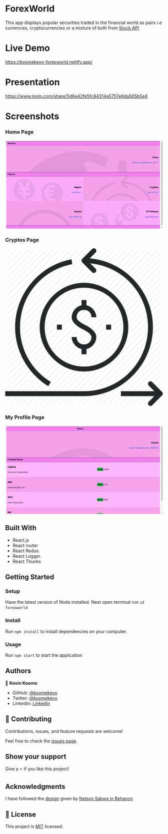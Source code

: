 # ForexWorld

This app displays popular securities traded in the financial world as pairs i.e currencies, cryptocurrencies or a mixture of both from [Stock API](https://financialmodelingprep.com/developer/docs/) 

# Live Demo
https://koomekevo-forexworld.netlify.app/

# Presentation 
https://www.loom.com/share/5d6e42fe5fc84314a5757e6da565b5e4

# Screenshots
### Home Page

![](./src/assets/home.png)

### Cryptos Page

![](./src/assets/crypto.png)

### My Profile Page

![](./src/assets/stock.png)

## Built With

- React.js
- React router
- React Redux.
- React Logger.
- React Thunks

## Getting Started

### Setup

Have the latest version of Node installed. 
Next open terminal run `cd forexworld`

### Install

Run `npm install` to install dependencies on your computer.

### Usage

Run `npm start` to start the application

## Authors

👤 **Kevin Koome**

- GitHub: [@koomekevo](https://github.com/koomekevo)
- Twitter: [@koomekevo](https://twitter.com/koomekevo)
- LinkedIn: [LinkedIn](https://ke.linkedin.com/in/kevin-koome-aab84186)

## 🤝 Contributing

Contributions, issues, and feature requests are welcome!

Feel free to check the [issues page](../../issues/).

## Show your support

Give a ⭐️ if you like this project!

## Acknowledgments

I have followed the [design](https://www.behance.net/gallery/31579789/Ballhead-App-(Free-PSDs)) given by [Nelson Sakwa in Behance](https://www.behance.net/sakwadesignstudio)

## 📝 License

This project is [MIT](./MIT.md) licensed.